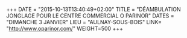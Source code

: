 +++
DATE = "2015-10-13T13:40:49+02:00"
TITLE = "DÉAMBULATION JONGLAGE POUR LE CENTRE COMMERCIAL O PARINOR"
DATES = "DIMANCHE 3 JANVIER"
LIEU = "AULNAY-SOUS-BOIS"
LINK= "http://www.oparinor.com/"
WEIGHT=500
+++

